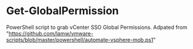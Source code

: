 # Get-GlobalPermission
PowerShell script to grab vCenter SSO Global Permissions. Adpated from "https://github.com/lamw/vmware-scripts/blob/master/powershell/automate-vsphere-mob.ps1"
